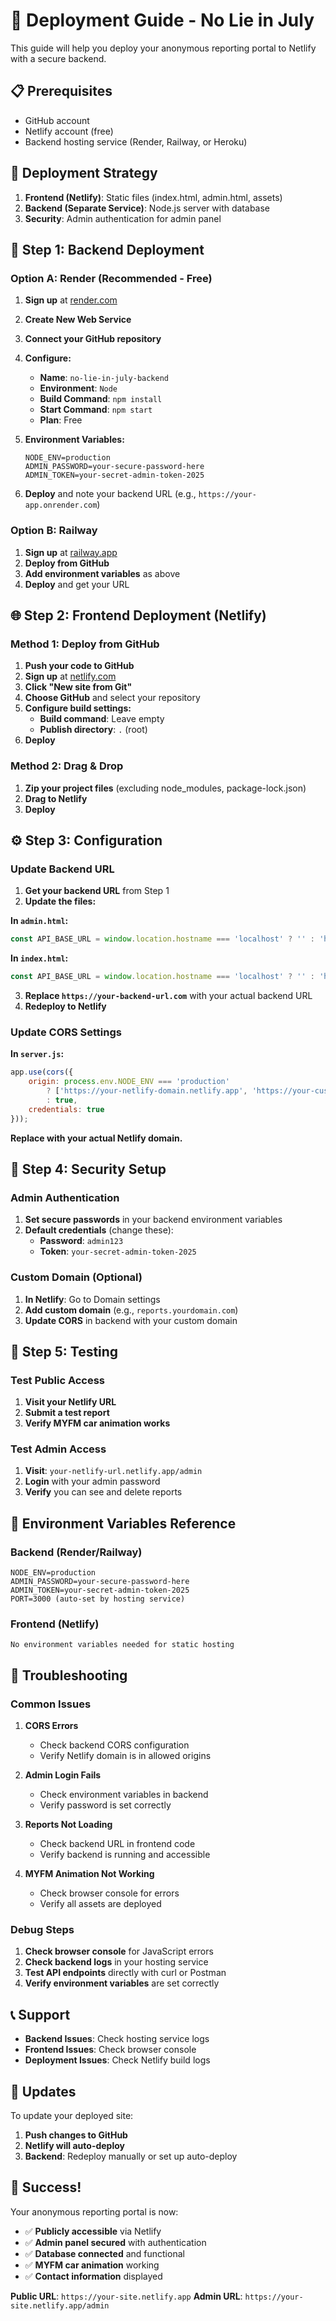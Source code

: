 # 🚀 Deployment Guide - No Lie in July

This guide will help you deploy your anonymous reporting portal to Netlify with a secure backend.

## 📋 Prerequisites

- GitHub account
- Netlify account (free)
- Backend hosting service (Render, Railway, or Heroku)

## 🎯 Deployment Strategy

1. **Frontend (Netlify)**: Static files (index.html, admin.html, assets)
2. **Backend (Separate Service)**: Node.js server with database
3. **Security**: Admin authentication for admin panel

## 🔧 Step 1: Backend Deployment

### Option A: Render (Recommended - Free)

1. **Sign up** at [render.com](https://render.com)
2. **Create New Web Service**
3. **Connect your GitHub repository**
4. **Configure:**
   - **Name**: `no-lie-in-july-backend`
   - **Environment**: `Node`
   - **Build Command**: `npm install`
   - **Start Command**: `npm start`
   - **Plan**: Free

5. **Environment Variables:**
   ```
   NODE_ENV=production
   ADMIN_PASSWORD=your-secure-password-here
   ADMIN_TOKEN=your-secret-admin-token-2025
   ```

6. **Deploy** and note your backend URL (e.g., `https://your-app.onrender.com`)

### Option B: Railway

1. **Sign up** at [railway.app](https://railway.app)
2. **Deploy from GitHub**
3. **Add environment variables** as above
4. **Deploy** and get your URL

## 🌐 Step 2: Frontend Deployment (Netlify)

### Method 1: Deploy from GitHub

1. **Push your code to GitHub**
2. **Sign up** at [netlify.com](https://netlify.com)
3. **Click "New site from Git"**
4. **Choose GitHub** and select your repository
5. **Configure build settings:**
   - **Build command**: Leave empty
   - **Publish directory**: `.` (root)
6. **Deploy**

### Method 2: Drag & Drop

1. **Zip your project files** (excluding node_modules, package-lock.json)
2. **Drag to Netlify**
3. **Deploy**

## ⚙️ Step 3: Configuration

### Update Backend URL

1. **Get your backend URL** from Step 1
2. **Update the files:**

**In `admin.html`:**
```javascript
const API_BASE_URL = window.location.hostname === 'localhost' ? '' : 'https://your-backend-url.com';
```

**In `index.html`:**
```javascript
const API_BASE_URL = window.location.hostname === 'localhost' ? '' : 'https://your-backend-url.com';
```

3. **Replace `https://your-backend-url.com`** with your actual backend URL
4. **Redeploy to Netlify**

### Update CORS Settings

**In `server.js`:**
```javascript
app.use(cors({
    origin: process.env.NODE_ENV === 'production' 
        ? ['https://your-netlify-domain.netlify.app', 'https://your-custom-domain.com']
        : true,
    credentials: true
}));
```

**Replace with your actual Netlify domain.**

## 🔐 Step 4: Security Setup

### Admin Authentication

1. **Set secure passwords** in your backend environment variables
2. **Default credentials** (change these):
   - **Password**: `admin123`
   - **Token**: `your-secret-admin-token-2025`

### Custom Domain (Optional)

1. **In Netlify**: Go to Domain settings
2. **Add custom domain** (e.g., `reports.yourdomain.com`)
3. **Update CORS** in backend with your custom domain

## 📱 Step 5: Testing

### Test Public Access
1. **Visit your Netlify URL**
2. **Submit a test report**
3. **Verify MYFM car animation works**

### Test Admin Access
1. **Visit**: `your-netlify-url.netlify.app/admin`
2. **Login** with your admin password
3. **Verify** you can see and delete reports

## 🔧 Environment Variables Reference

### Backend (Render/Railway)
```
NODE_ENV=production
ADMIN_PASSWORD=your-secure-password-here
ADMIN_TOKEN=your-secret-admin-token-2025
PORT=3000 (auto-set by hosting service)
```

### Frontend (Netlify)
```
No environment variables needed for static hosting
```

## 🚨 Troubleshooting

### Common Issues

1. **CORS Errors**
   - Check backend CORS configuration
   - Verify Netlify domain is in allowed origins

2. **Admin Login Fails**
   - Check environment variables in backend
   - Verify password is set correctly

3. **Reports Not Loading**
   - Check backend URL in frontend code
   - Verify backend is running and accessible

4. **MYFM Animation Not Working**
   - Check browser console for errors
   - Verify all assets are deployed

### Debug Steps

1. **Check browser console** for JavaScript errors
2. **Check backend logs** in your hosting service
3. **Test API endpoints** directly with curl or Postman
4. **Verify environment variables** are set correctly

## 📞 Support

- **Backend Issues**: Check hosting service logs
- **Frontend Issues**: Check browser console
- **Deployment Issues**: Check Netlify build logs

## 🔄 Updates

To update your deployed site:

1. **Push changes to GitHub**
2. **Netlify will auto-deploy**
3. **Backend**: Redeploy manually or set up auto-deploy

## 🎉 Success!

Your anonymous reporting portal is now:
- ✅ **Publicly accessible** via Netlify
- ✅ **Admin panel secured** with authentication
- ✅ **Database connected** and functional
- ✅ **MYFM car animation** working
- ✅ **Contact information** displayed

**Public URL**: `https://your-site.netlify.app`
**Admin URL**: `https://your-site.netlify.app/admin` 
